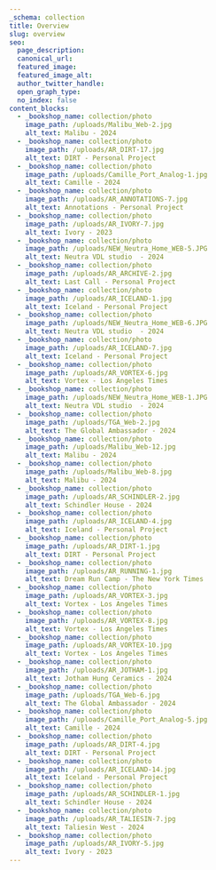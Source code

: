 ```yaml
---
_schema: collection
title: Overview
slug: overview
seo:
  page_description:
  canonical_url:
  featured_image:
  featured_image_alt:
  author_twitter_handle:
  open_graph_type:
  no_index: false
content_blocks:
  - _bookshop_name: collection/photo
    image_path: /uploads/Malibu_Web-2.jpg
    alt_text: Malibu - 2024
  - _bookshop_name: collection/photo
    image_path: /uploads/AR_DIRT-17.jpg
    alt_text: DIRT - Personal Project
  - _bookshop_name: collection/photo
    image_path: /uploads/Camille_Port_Analog-1.jpg
    alt_text: Camille - 2024
  - _bookshop_name: collection/photo
    image_path: /uploads/AR_ANNOTATIONS-7.jpg
    alt_text: Annotations - Personal Project
  - _bookshop_name: collection/photo
    image_path: /uploads/AR_IVORY-7.jpg
    alt_text: Ivory - 2023
  - _bookshop_name: collection/photo
    image_path: /uploads/NEW_Neutra_Home_WEB-5.JPG
    alt_text: Neutra VDL studio  - 2024
  - _bookshop_name: collection/photo
    image_path: /uploads/AR_ARCHIVE-2.jpg
    alt_text: Last Call - Personal Project
  - _bookshop_name: collection/photo
    image_path: /uploads/AR_ICELAND-1.jpg
    alt_text: Iceland - Personal Project
  - _bookshop_name: collection/photo
    image_path: /uploads/NEW_Neutra_Home_WEB-6.JPG
    alt_text: Neutra VDL studio  - 2024
  - _bookshop_name: collection/photo
    image_path: /uploads/AR_ICELAND-7.jpg
    alt_text: Iceland - Personal Project
  - _bookshop_name: collection/photo
    image_path: /uploads/AR_VORTEX-6.jpg
    alt_text: Vortex - Los Angeles Times
  - _bookshop_name: collection/photo
    image_path: /uploads/NEW_Neutra_Home_WEB-1.JPG
    alt_text: Neutra VDL studio  - 2024
  - _bookshop_name: collection/photo
    image_path: /uploads/TGA_Web-2.jpg
    alt_text: The Global Ambassador - 2024
  - _bookshop_name: collection/photo
    image_path: /uploads/Malibu_Web-12.jpg
    alt_text: Malibu - 2024
  - _bookshop_name: collection/photo
    image_path: /uploads/Malibu_Web-8.jpg
    alt_text: Malibu - 2024
  - _bookshop_name: collection/photo
    image_path: /uploads/AR_SCHINDLER-2.jpg
    alt_text: Schindler House - 2024
  - _bookshop_name: collection/photo
    image_path: /uploads/AR_ICELAND-4.jpg
    alt_text: Iceland - Personal Project
  - _bookshop_name: collection/photo
    image_path: /uploads/AR_DIRT-1.jpg
    alt_text: DIRT - Personal Project
  - _bookshop_name: collection/photo
    image_path: /uploads/AR_RUNNING-1.jpg
    alt_text: Dream Run Camp - The New York Times
  - _bookshop_name: collection/photo
    image_path: /uploads/AR_VORTEX-3.jpg
    alt_text: Vortex - Los Angeles Times
  - _bookshop_name: collection/photo
    image_path: /uploads/AR_VORTEX-8.jpg
    alt_text: Vortex - Los Angeles Times
  - _bookshop_name: collection/photo
    image_path: /uploads/AR_VORTEX-10.jpg
    alt_text: Vortex - Los Angeles Times
  - _bookshop_name: collection/photo
    image_path: /uploads/AR_JOTHAM-1.jpg
    alt_text: Jotham Hung Ceramics - 2024
  - _bookshop_name: collection/photo
    image_path: /uploads/TGA_Web-6.jpg
    alt_text: The Global Ambassador - 2024
  - _bookshop_name: collection/photo
    image_path: /uploads/Camille_Port_Analog-5.jpg
    alt_text: Camille - 2024
  - _bookshop_name: collection/photo
    image_path: /uploads/AR_DIRT-4.jpg
    alt_text: DIRT - Personal Project
  - _bookshop_name: collection/photo
    image_path: /uploads/AR_ICELAND-14.jpg
    alt_text: Iceland - Personal Project
  - _bookshop_name: collection/photo
    image_path: /uploads/AR_SCHINDLER-1.jpg
    alt_text: Schindler House - 2024
  - _bookshop_name: collection/photo
    image_path: /uploads/AR_TALIESIN-7.jpg
    alt_text: Taliesin West - 2024
  - _bookshop_name: collection/photo
    image_path: /uploads/AR_IVORY-5.jpg
    alt_text: Ivory - 2023
---
```


